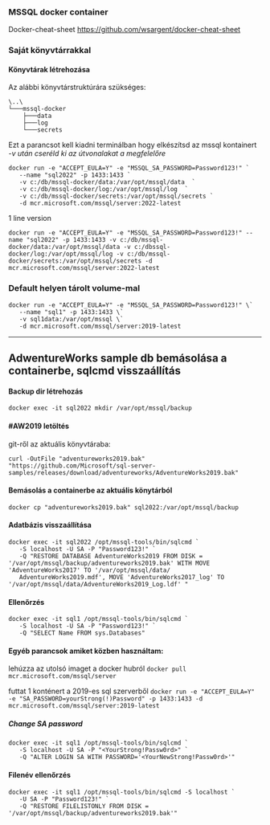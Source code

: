 ### MSSQL docker container

Docker-cheat-sheet https://github.com/wsargent/docker-cheat-sheet


### Saját könyvtárrakkal
#### Könyvtárak létrehozása
Az alábbi könyvtárstruktúrára szükséges: 

```
\..\
└───mssql-docker  
    ├───data  
    ├───log  
    └───secrets  
```
  
Ezt a parancsot kell kiadni terminálban hogy elkészítsd az mssql kontainert  
*-v után cseréld ki az útvonalakat a megfelelőre*     

```
docker run -e "ACCEPT_EULA=Y" -e "MSSQL_SA_PASSWORD=Password123!" `
   --name "sql2022" -p 1433:1433 `
   -v c:/db/mssql-docker/data:/var/opt/mssql/data  `
   -v c:/db/mssql-docker/log:/var/opt/mssql/log  `
   -v c:/db/mssql-docker/secrets:/var/opt/mssql/secrets `
   -d mcr.microsoft.com/mssql/server:2022-latest
```

1 line version 
```
docker run -e "ACCEPT_EULA=Y" -e "MSSQL_SA_PASSWORD=Password123!" --name "sql2022" -p 1433:1433 -v c:/db/mssql-docker/data:/var/opt/mssql/data -v c:/dbssql-docker/log:/var/opt/mssql/log -v c:/db/mssql-docker/secrets:/var/opt/mssql/secrets -d mcr.microsoft.com/mssql/server:2022-latest
```

### Default helyen tárolt volume-mal
```
docker run -e "ACCEPT_EULA=Y" -e "MSSQL_SA_PASSWORD=Password123!" \`    
   --name "sql1" -p 1433:1433 \`  
   -v sql1data:/var/opt/mssql \`  
   -d mcr.microsoft.com/mssql/server:2019-latest  
```

---  

## AdwentureWorks sample db bemásolása a containerbe, sqlcmd visszaállítás

#### Backup dir létrehozás
```docker exec -it sql2022 mkdir /var/opt/mssql/backup```  

#### #AW2019 letöltés 
git-ről az aktuális könyvtáraba:
```
curl -OutFile "adventureworks2019.bak" "https://github.com/Microsoft/sql-server-samples/releases/download/adventureworks/AdventureWorks2019.bak"
```  

#### Bemásolás a containerbe az aktuális könytárból
```
docker cp "adventureworks2019.bak" sql2022:/var/opt/mssql/backup
```

#### Adatbázis visszaállítása
```
docker exec -it sql2022 /opt/mssql-tools/bin/sqlcmd `
   -S localhost -U SA -P "Password123!" `
   -Q "RESTORE DATABASE AdventureWorks2019 FROM DISK = '/var/opt/mssql/backup/adventureworks2019.bak' WITH MOVE 'AdventureWorks2017' TO '/var/opt/mssql/data/
   AdventureWorks2019.mdf', MOVE 'AdventureWorks2017_log' TO '/var/opt/mssql/data/AdventureWorks2019_Log.ldf' "
```

#### Ellenőrzés
```
docker exec -it sql1 /opt/mssql-tools/bin/sqlcmd `
   -S localhost -U SA -P "Password123!" `
   -Q "SELECT Name FROM sys.Databases"
```

#### Egyéb parancsok amiket közben használtam:   
lehúzza az utolsó imaget a docker hubról
```docker pull mcr.microsoft.com/mssql/server``` 

futtat 1 konténert a 2019-es sql szerverből
```docker run -e "ACCEPT_EULA=Y" -e "SA_PASSWORD=yourStrong(!)Password" -p 1433:1433 -d mcr.microsoft.com/mssql/server:2019-latest```


##### Change SA password   
```
docker exec -it sql1 /opt/mssql-tools/bin/sqlcmd `
   -S localhost -U SA -P "<YourStrong!Passw0rd>" `
   -Q "ALTER LOGIN SA WITH PASSWORD='<YourNewStrong!Passw0rd>'"   
``` 

#### Filenév ellenőrzés
```  
docker exec -it sql1 /opt/mssql-tools/bin/sqlcmd -S localhost `
   -U SA -P "Password123!" `
   -Q "RESTORE FILELISTONLY FROM DISK = '/var/opt/mssql/backup/adventureworks2019.bak'"   
```  